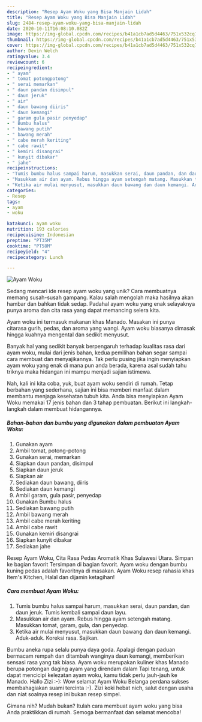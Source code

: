 ```yaml
---
description: "Resep Ayam Woku yang Bisa Manjain Lidah"
title: "Resep Ayam Woku yang Bisa Manjain Lidah"
slug: 2484-resep-ayam-woku-yang-bisa-manjain-lidah
date: 2020-10-11T16:08:10.082Z
image: https://img-global.cpcdn.com/recipes/b41a1cb7ad5d4463/751x532cq70/ayam-woku-foto-resep-utama.jpg
thumbnail: https://img-global.cpcdn.com/recipes/b41a1cb7ad5d4463/751x532cq70/ayam-woku-foto-resep-utama.jpg
cover: https://img-global.cpcdn.com/recipes/b41a1cb7ad5d4463/751x532cq70/ayam-woku-foto-resep-utama.jpg
author: Devin Welch
ratingvalue: 3.4
reviewcount: 6
recipeingredient:
- " ayam"
- " tomat potongpotong"
- " serai memarkan"
- " daun pandan disimpul"
- " daun jeruk"
- " air"
- " daun bawang diiris"
- " daun kemangi"
- " garam gula pasir penyedap"
- " Bumbu halus"
- " bawang putih"
- " bawang merah"
- " cabe merah keriting"
- " cabe rawit"
- " kemiri disangrai"
- " kunyit dibakar"
- " jahe"
recipeinstructions:
- "Tumis bumbu halus sampai harum, masukkan serai, daun pandan, dan daun jeruk. Tumis kembali sampai daun layu."
- "Masukkan air dan ayam. Rebus hingga ayam setengah matang. Masukkan tomat, garam, gula, dan penyedap."
- "Ketika air mulai menyusut, masukkan daun bawang dan daun kemangi. Aduk-aduk. Koreksi rasa. Sajikan."
categories:
- Resep
tags:
- ayam
- woku

katakunci: ayam woku 
nutrition: 193 calories
recipecuisine: Indonesian
preptime: "PT35M"
cooktime: "PT58M"
recipeyield: "4"
recipecategory: Lunch

---
```



![Ayam Woku](https://img-global.cpcdn.com/recipes/b41a1cb7ad5d4463/751x532cq70/ayam-woku-foto-resep-utama.jpg)

Sedang mencari ide resep ayam woku yang unik? Cara membuatnya memang susah-susah gampang. Kalau salah mengolah maka hasilnya akan hambar dan bahkan tidak sedap. Padahal ayam woku yang enak selayaknya punya aroma dan cita rasa yang dapat memancing selera kita.

Ayam woku ini termasuk makanan khas Manado. Masakan ini punya citarasa gurih, pedas, dan aroma yang wangi. Ayam woku biasanya dimasak hingga kuahnya mengental dan sedikit menyusut.

Banyak hal yang sedikit banyak berpengaruh terhadap kualitas rasa dari ayam woku, mulai dari jenis bahan, kedua pemilihan bahan segar sampai cara membuat dan menyajikannya. Tak perlu pusing jika ingin menyiapkan ayam woku yang enak di mana pun anda berada, karena asal sudah tahu triknya maka hidangan ini mampu menjadi sajian istimewa.


Nah, kali ini kita coba, yuk, buat ayam woku sendiri di rumah. Tetap berbahan yang sederhana, sajian ini bisa memberi manfaat dalam membantu menjaga kesehatan tubuh kita. Anda bisa menyiapkan Ayam Woku memakai 17 jenis bahan dan 3 tahap pembuatan. Berikut ini langkah-langkah dalam membuat hidangannya.

<!--inarticleads1-->

##### Bahan-bahan dan bumbu yang digunakan dalam pembuatan Ayam Woku:

1. Gunakan  ayam
1. Ambil  tomat, potong-potong
1. Gunakan  serai, memarkan
1. Siapkan  daun pandan, disimpul
1. Siapkan  daun jeruk
1. Siapkan  air
1. Sediakan  daun bawang, diiris
1. Sediakan  daun kemangi
1. Ambil  garam, gula pasir, penyedap
1. Gunakan  Bumbu halus
1. Sediakan  bawang putih
1. Ambil  bawang merah
1. Ambil  cabe merah keriting
1. Ambil  cabe rawit
1. Gunakan  kemiri disangrai
1. Siapkan  kunyit dibakar
1. Sediakan  jahe


Resep Ayam Woku, Cita Rasa Pedas Aromatik Khas Sulawesi Utara. Simpan ke bagian favorit Tersimpan di bagian favorit. Ayam woku dengan bumbu kuning pedas adalah favoritnya di masakan. Ayam Woku resep rahasia khas Item&#39;s Kitchen, Halal dan dijamin ketagihan! 

<!--inarticleads2-->

##### Cara membuat Ayam Woku:

1. Tumis bumbu halus sampai harum, masukkan serai, daun pandan, dan daun jeruk. Tumis kembali sampai daun layu.
1. Masukkan air dan ayam. Rebus hingga ayam setengah matang. Masukkan tomat, garam, gula, dan penyedap.
1. Ketika air mulai menyusut, masukkan daun bawang dan daun kemangi. Aduk-aduk. Koreksi rasa. Sajikan.


Bumbu aneka rupa selalu punya daya goda. Apalagi dengan paduan bermacam rempah dan ditambah wanginya daun kemangi, memberikan sensasi rasa yang tak biasa. Ayam woku merupakan kuliner khas Manado berupa potongan daging ayam yang direndam dalam Tapi tenang, untuk dapat mencicipi kelezatan ayam woku, kamu tidak perlu jauh-jauh ke Manado. Hallo Zizi :-): Wow selamat Ayam Woku Belanga perdana sukses membahagiakan suami tercinta :-). Zizi koki hebat nich, salut dengan usaha dan niat soalnya resep ini bukan resep simpel. 

Gimana nih? Mudah bukan? Itulah cara membuat ayam woku yang bisa Anda praktikkan di rumah. Semoga bermanfaat dan selamat mencoba!
